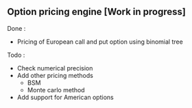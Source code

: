 ## Option pricing engine [Work in progress]

Done :
- Pricing of European call and put option using binomial tree

Todo :
- Check numerical precision
- Add other pricing methods
  - BSM
  - Monte carlo method
- Add support for American options


